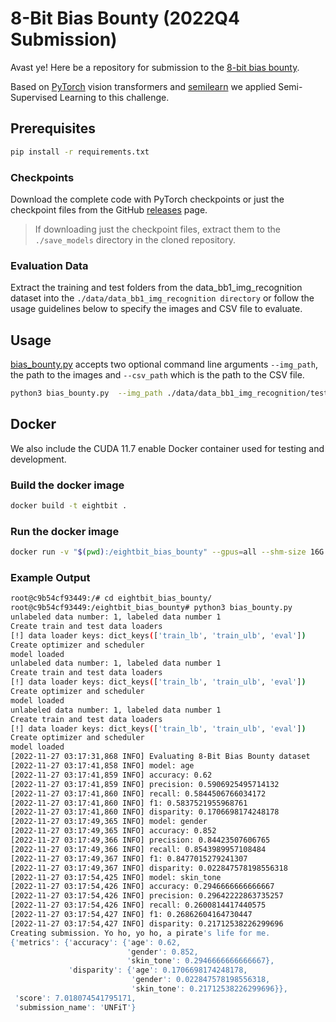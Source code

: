 # 8-Bit Bias Bounty (2022Q4 Submission)
Avast ye! Here be a repository for submission to the [8-bit bias bounty](https://biasbounty.ai/8-bbb).

Based on [PyTorch](https://pytorch.org/) vision transformers and [semilearn](https://github.com/microsoft/Semi-supervised-learning) we applied Semi-Supervised Learning to this challenge.

## Prerequisites
```bash
pip install -r requirements.txt
```

### Checkpoints
Download the complete code with PyTorch checkpoints or just the checkpoint files from the GitHub [releases](https://github.com/cd-anderson/eightbit_bias_bounty_01/releases) page. 

> If downloading just the checkpoint files, extract them to the ``./save_models`` directory in the cloned repository.

### Evaluation Data
Extract the training and test folders from the data_bb1_img_recognition dataset into the ``./data/data_bb1_img_recognition directory`` or follow the usage guidelines below to specify the images and CSV file to evaluate.

## Usage
[bias_bounty.py](bias_bounty.py) accepts two optional command line arguments ``--img_path``, the path to the images and ``--csv_path`` which is the path to the CSV file.
```bash
python3 bias_bounty.py  --img_path ./data/data_bb1_img_recognition/test --csv_path ./data/data_bb1_img_recognition/test/labels.csv
```

## Docker
We also include the CUDA 11.7 enable Docker container used for testing and development.

### Build the docker image
```bash
docker build -t eightbit .
```

### Run the docker image
```bash
docker run -v "$(pwd):/eightbit_bias_bounty" --gpus=all --shm-size 16G -it eightbit bash
```

### Example Output
```bash
root@c9b54cf93449:/# cd eightbit_bias_bounty/
root@c9b54cf93449:/eightbit_bias_bounty# python3 bias_bounty.py
unlabeled data number: 1, labeled data number 1
Create train and test data loaders
[!] data loader keys: dict_keys(['train_lb', 'train_ulb', 'eval'])
Create optimizer and scheduler
model loaded
unlabeled data number: 1, labeled data number 1
Create train and test data loaders
[!] data loader keys: dict_keys(['train_lb', 'train_ulb', 'eval'])
Create optimizer and scheduler
model loaded
unlabeled data number: 1, labeled data number 1
Create train and test data loaders
[!] data loader keys: dict_keys(['train_lb', 'train_ulb', 'eval'])
Create optimizer and scheduler
model loaded
[2022-11-27 03:17:31,868 INFO] Evaluating 8-Bit Bias Bounty dataset
[2022-11-27 03:17:41,858 INFO] model: age
[2022-11-27 03:17:41,859 INFO] accuracy: 0.62
[2022-11-27 03:17:41,859 INFO] precision: 0.5906925495714132
[2022-11-27 03:17:41,860 INFO] recall: 0.5844506766034172
[2022-11-27 03:17:41,860 INFO] f1: 0.5837521955968761
[2022-11-27 03:17:41,860 INFO] disparity: 0.1706698174248178
[2022-11-27 03:17:49,365 INFO] model: gender
[2022-11-27 03:17:49,365 INFO] accuracy: 0.852
[2022-11-27 03:17:49,366 INFO] precision: 0.84423507606765
[2022-11-27 03:17:49,366 INFO] recall: 0.8543989957108484
[2022-11-27 03:17:49,367 INFO] f1: 0.8477015279241307
[2022-11-27 03:17:49,367 INFO] disparity: 0.022847578198556318
[2022-11-27 03:17:54,425 INFO] model: skin_tone
[2022-11-27 03:17:54,426 INFO] accuracy: 0.2946666666666667
[2022-11-27 03:17:54,426 INFO] precision: 0.29642222863735257
[2022-11-27 03:17:54,426 INFO] recall: 0.2600814417440575
[2022-11-27 03:17:54,427 INFO] f1: 0.26862604164730447
[2022-11-27 03:17:54,427 INFO] disparity: 0.21712538226299696
Creating submission. Yo ho, yo ho, a pirate's life for me.
{'metrics': {'accuracy': {'age': 0.62,
                          'gender': 0.852,
                          'skin_tone': 0.2946666666666667},
             'disparity': {'age': 0.1706698174248178,
                           'gender': 0.022847578198556318,
                           'skin_tone': 0.21712538226299696}},
 'score': 7.018074541795171,
 'submission_name': 'UNFiT'}
```
